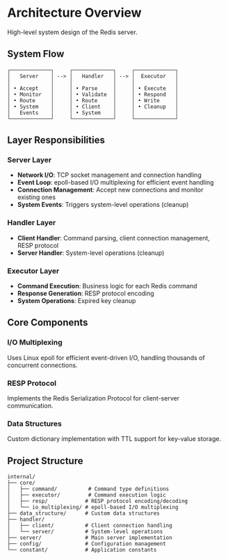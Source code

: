 # Architecture Overview

High-level system design of the Redis server.

## System Flow

```
┌─────────────┐     ┌─────────────┐     ┌─────────────┐
│   Server    │ --> │   Handler   │ --> │  Executor   │
│             │     │             │     │             │
│ • Accept    │     │ • Parse     │     │ • Execute   │
│ • Monitor   │     │ • Validate  │     │ • Respond   │
│ • Route     │     │ • Route     │     │ • Write     │
│ • System    │     │ • Client    │     │ • Cleanup   │
│   Events    │     │ • System    │     │             │
└─────────────┘     └─────────────┘     └─────────────┘
```

## Layer Responsibilities

### Server Layer
- **Network I/O**: TCP socket management and connection handling
- **Event Loop**: epoll-based I/O multiplexing for efficient event handling
- **Connection Management**: Accept new connections and monitor existing ones
- **System Events**: Triggers system-level operations (cleanup)

### Handler Layer
- **Client Handler**: Command parsing, client connection management, RESP protocol
- **Server Handler**: System-level operations (cleanup)

### Executor Layer
- **Command Execution**: Business logic for each Redis command
- **Response Generation**: RESP protocol encoding
- **System Operations**: Expired key cleanup
## Core Components

### I/O Multiplexing
Uses Linux epoll for efficient event-driven I/O, handling thousands of concurrent connections.

### RESP Protocol
Implements the Redis Serialization Protocol for client-server communication.

### Data Structures
Custom dictionary implementation with TTL support for key-value storage.

## Project Structure

```
internal/
├── core/
│   ├── command/          # Command type definitions
│   ├── executor/         # Command execution logic
│   ├── resp/            # RESP protocol encoding/decoding
│   └── io_multiplexing/ # epoll-based I/O multiplexing
├── data_structure/      # Custom data structures
├── handler/
│   ├── client/          # Client connection handling
│   └── server/          # System-level operations
├── server/              # Main server implementation
├── config/              # Configuration management
└── constant/            # Application constants
```